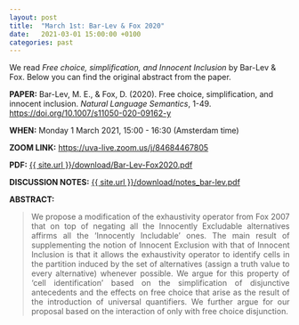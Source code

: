 ```yaml
---
layout: post
title:  "March 1st: Bar-Lev & Fox 2020" 
date:   2021-03-01 15:00:00 +0100
categories: past
---
```

We read _Free choice, simplification, and Innocent Inclusion_  by Bar-Lev & Fox. Below you can find the original abstract from the paper. 

<b> PAPER:</b> Bar-Lev, M. E., & Fox, D. (2020). Free choice, simplification, and innocent inclusion. *Natural Language Semantics*, 1-49.
<a href="https://doi.org/10.1007/s11050-020-09162-y"  target="_blank" rel="noopener noreferrer"> https://doi.org/10.1007/s11050-020-09162-y </a>

<b> WHEN:</b>  Monday 1 March 2021, 15:00 - 16:30 (Amsterdam time)

<b> ZOOM LINK:</b> <a href="https://uva-live.zoom.us/j/84684467805"  target="_blank" rel="noopener noreferrer">https://uva-live.zoom.us/j/84684467805 </a>

<b> PDF:</b>  <a href="{{ site.url }}/download/Bar-Lev-Fox2020.pdf"  target="_blank" rel="noopener noreferrer">{{ site.url }}/download/Bar-Lev-Fox2020.pdf</a>

<b> DISCUSSION NOTES:</b> <a href="{{ site.url }}/download/notes_bar-lev.pdf"  target="_blank" rel="noopener noreferrer">{{ site.url }}/download/notes_bar-lev.pdf</a>


<b> ABSTRACT: </b>

<blockquote>
<p style="text-align: justify;">
We propose a modification of the exhaustivity operator from Fox 2007
that on top of negating all the Innocently Excludable alternatives affirms all the ‘Innocently Includable’ ones. The main result of supplementing the notion of Innocent
Exclusion with that of Innocent Inclusion is that it allows the exhaustivity operator to identify cells in the partition induced by the set of alternatives (assign a truth
value to every alternative) whenever possible. We argue for this property of ‘cell identification’ based on the simplification of disjunctive antecedents and the effects on
free choice that arise as the result of the introduction of universal quantifiers. We
further argue for our proposal based on the interaction of only with free choice disjunction.
</p>


</blockquote>


